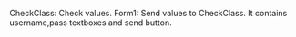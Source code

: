 CheckClass: Check values.
Form1: Send values to CheckClass. It contains username,pass textboxes and send button.
